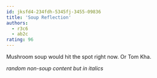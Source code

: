 ```yaml
---
id: jksfd4-234fdh-5345fj-3455-09836
title: 'Soup Reflection'
authors:
  - r3c6
  - ab2c
rating: 96
---
```


Mushroom soup would hit the spot right now. Or Tom Kha.

_random non-soup content but in italics_
